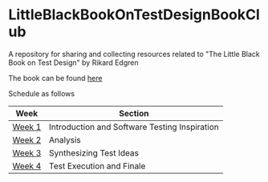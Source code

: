 # LittleBlackBookOnTestDesignBookClub
A repository for sharing and collecting resources related to "The Little Black Book on Test Design" by Rikard Edgren

The book can be found [here](http://www.thetesteye.com/papers/TheLittleBlackBookOnTestDesign.pdf)

Schedule as follows

| Week | Section|
|--------|---------------------------------------------
| [Week 1](https://github.com/dkotschessa/LittleBlackBookOnTestDesignBookClub/tree/master/Week1) | Introduction and Software Testing Inspiration|
| [Week 2](https://github.com/dkotschessa/LittleBlackBookOnTestDesignBookClub/tree/master/Week2) | Analysis|
| [Week 3](https://github.com/dkotschessa/LittleBlackBookOnTestDesignBookClub/tree/master/Week3)| Synthesizing Test Ideas |
| [Week 4](https://github.com/dkotschessa/LittleBlackBookOnTestDesignBookClub/tree/master/Week4) | Test Execution and Finale|
